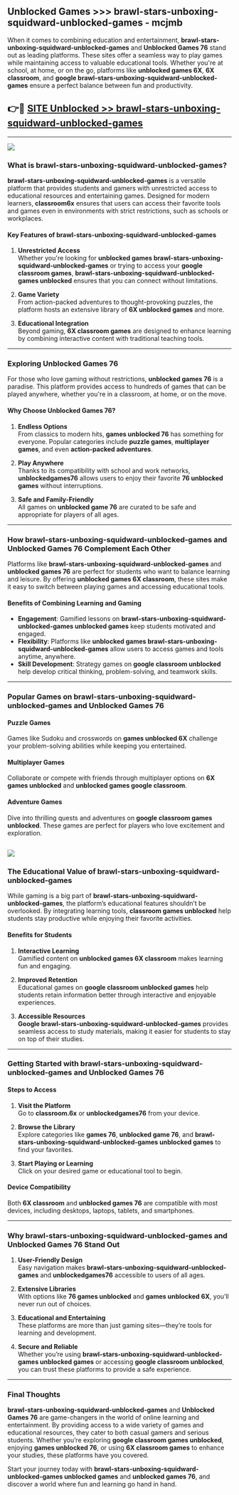 ## Unblocked Games >>> brawl-stars-unboxing-squidward-unblocked-games - mcjmb 

When it comes to combining education and entertainment, **brawl-stars-unboxing-squidward-unblocked-games** and **Unblocked Games 76** stand out as leading platforms. These sites offer a seamless way to play games while maintaining access to valuable educational tools. Whether you're at school, at home, or on the go, platforms like **unblocked games 6X**, **6X classroom**, and **google brawl-stars-unboxing-squidward-unblocked-games** ensure a perfect balance between fun and productivity.
## 👉🔴 [SITE Unblocked >> brawl-stars-unboxing-squidward-unblocked-games](http://premium.freeplayer.one?title=brawl-stars-unboxing-squidward-unblocked-games&ref=22JU)
---
<a href="http://premium.freeplayer.one?title=brawl-stars-unboxing-squidward-unblocked-games&ref=22JU/"><img src="https://github.com/user-attachments/assets/438f12ca-57a4-47a3-8ead-c64da593a1e5"/></a>
### What is brawl-stars-unboxing-squidward-unblocked-games?  

**brawl-stars-unboxing-squidward-unblocked-games** is a versatile platform that provides students and gamers with unrestricted access to educational resources and entertaining games. Designed for modern learners, **classroom6x** ensures that users can access their favorite tools and games even in environments with strict restrictions, such as schools or workplaces.  

#### Key Features of brawl-stars-unboxing-squidward-unblocked-games  

1. **Unrestricted Access**  
   Whether you're looking for **unblocked games brawl-stars-unboxing-squidward-unblocked-games** or trying to access your **google classroom games**, **brawl-stars-unboxing-squidward-unblocked-games unblocked** ensures that you can connect without limitations.  

2. **Game Variety**  
   From action-packed adventures to thought-provoking puzzles, the platform hosts an extensive library of **6X unblocked games** and more.  

3. **Educational Integration**  
   Beyond gaming, **6X classroom games** are designed to enhance learning by combining interactive content with traditional teaching tools.  



---

### Exploring Unblocked Games 76  

For those who love gaming without restrictions, **unblocked games 76** is a paradise. This platform provides access to hundreds of games that can be played anywhere, whether you're in a classroom, at home, or on the move.  

#### Why Choose Unblocked Games 76?  

1. **Endless Options**  
   From classics to modern hits, **games unblocked 76** has something for everyone. Popular categories include **puzzle games**, **multiplayer games**, and even **action-packed adventures**.  

2. **Play Anywhere**  
   Thanks to its compatibility with school and work networks, **unblockedgames76** allows users to enjoy their favorite **76 unblocked games** without interruptions.  

3. **Safe and Family-Friendly**  
   All games on **unblocked game 76** are curated to be safe and appropriate for players of all ages.  

---

### How brawl-stars-unboxing-squidward-unblocked-games and Unblocked Games 76 Complement Each Other  

Platforms like **brawl-stars-unboxing-squidward-unblocked-games** and **unblocked games 76** are perfect for students who want to balance learning and leisure. By offering **unblocked games 6X classroom**, these sites make it easy to switch between playing games and accessing educational tools.  

#### Benefits of Combining Learning and Gaming  

- **Engagement**: Gamified lessons on **brawl-stars-unboxing-squidward-unblocked-games unblocked games** keep students motivated and engaged.  
- **Flexibility**: Platforms like **unblocked games brawl-stars-unboxing-squidward-unblocked-games** allow users to access games and tools anytime, anywhere.  
- **Skill Development**: Strategy games on **google classroom unblocked** help develop critical thinking, problem-solving, and teamwork skills.  

---

### Popular Games on brawl-stars-unboxing-squidward-unblocked-games and Unblocked Games 76  

#### Puzzle Games  

Games like Sudoku and crosswords on **games unblocked 6X** challenge your problem-solving abilities while keeping you entertained.  

#### Multiplayer Games  

Collaborate or compete with friends through multiplayer options on **6X games unblocked** and **unblocked games google classroom**.  

#### Adventure Games  

Dive into thrilling quests and adventures on **google classroom games unblocked**. These games are perfect for players who love excitement and exploration.  

<a href="http://download.freeplayer.one?title=brawl-stars-unboxing-squidward-unblocked-games&ref=23D/"><img src="https://github.com/user-attachments/assets/fe0c3e91-c8e1-489c-acf0-e2f614c12fb8"/></a>
---

### The Educational Value of brawl-stars-unboxing-squidward-unblocked-games  

While gaming is a big part of **brawl-stars-unboxing-squidward-unblocked-games**, the platform’s educational features shouldn’t be overlooked. By integrating learning tools, **classroom games unblocked** help students stay productive while enjoying their favorite activities.  

#### Benefits for Students  

1. **Interactive Learning**  
   Gamified content on **unblocked games 6X classroom** makes learning fun and engaging.  

2. **Improved Retention**  
   Educational games on **google classroom unblocked games** help students retain information better through interactive and enjoyable experiences.  

3. **Accessible Resources**  
   **Google brawl-stars-unboxing-squidward-unblocked-games** provides seamless access to study materials, making it easier for students to stay on top of their studies.  

---

### Getting Started with brawl-stars-unboxing-squidward-unblocked-games and Unblocked Games 76  

#### Steps to Access  

1. **Visit the Platform**  
   Go to **classroom.6x** or **unblockedgames76** from your device.  

2. **Browse the Library**  
   Explore categories like **games 76**, **unblocked game 76**, and **brawl-stars-unboxing-squidward-unblocked-games unblocked games** to find your favorites.  

3. **Start Playing or Learning**  
   Click on your desired game or educational tool to begin.  

#### Device Compatibility  

Both **6X classroom** and **unblocked games 76** are compatible with most devices, including desktops, laptops, tablets, and smartphones.  

---

### Why brawl-stars-unboxing-squidward-unblocked-games and Unblocked Games 76 Stand Out  

1. **User-Friendly Design**  
   Easy navigation makes **brawl-stars-unboxing-squidward-unblocked-games** and **unblockedgames76** accessible to users of all ages.  

2. **Extensive Libraries**  
   With options like **76 games unblocked** and **games unblocked 6X**, you’ll never run out of choices.  

3. **Educational and Entertaining**  
   These platforms are more than just gaming sites—they’re tools for learning and development.  

4. **Secure and Reliable**  
   Whether you’re using **brawl-stars-unboxing-squidward-unblocked-games unblocked games** or accessing **google classroom unblocked**, you can trust these platforms to provide a safe experience.  

---

### Final Thoughts  

**brawl-stars-unboxing-squidward-unblocked-games** and **Unblocked Games 76** are game-changers in the world of online learning and entertainment. By providing access to a wide variety of games and educational resources, they cater to both casual gamers and serious students. Whether you’re exploring **google classroom games unblocked**, enjoying **games unblocked 76**, or using **6X classroom games** to enhance your studies, these platforms have you covered.  

Start your journey today with **brawl-stars-unboxing-squidward-unblocked-games unblocked games** and **unblocked games 76**, and discover a world where fun and learning go hand in hand.  